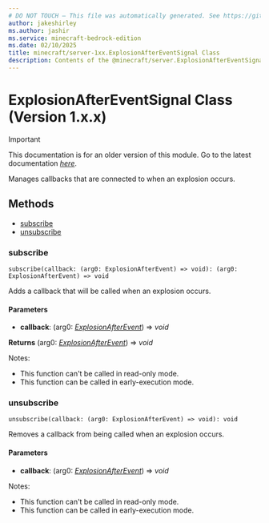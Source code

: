 ```yaml
---
# DO NOT TOUCH — This file was automatically generated. See https://github.com/mojang/minecraftapidocsgenerator to modify descriptions, examples, etc.
author: jakeshirley
ms.author: jashir
ms.service: minecraft-bedrock-edition
ms.date: 02/10/2025
title: minecraft/server-1xx.ExplosionAfterEventSignal Class
description: Contents of the @minecraft/server.ExplosionAfterEventSignal class (Version 1.x.x).
---
```

# ExplosionAfterEventSignal Class (Version 1.x.x)

> [!IMPORTANT]
> This documentation is for an older version of this module. Go to the latest documentation [*here*](../../../scriptapi/minecraft/server/ExplosionAfterEventSignal.md).

Manages callbacks that are connected to when an explosion occurs.

## Methods
- [subscribe](#subscribe)
- [unsubscribe](#unsubscribe)

### **subscribe**
`
subscribe(callback: (arg0: ExplosionAfterEvent) => void): (arg0: ExplosionAfterEvent) => void
`

Adds a callback that will be called when an explosion occurs.

#### **Parameters**
- **callback**: (arg0: [*ExplosionAfterEvent*](ExplosionAfterEvent.md)) => *void*

**Returns** (arg0: [*ExplosionAfterEvent*](ExplosionAfterEvent.md)) => *void*
  
Notes:
- This function can't be called in read-only mode.
- This function can be called in early-execution mode.

### **unsubscribe**
`
unsubscribe(callback: (arg0: ExplosionAfterEvent) => void): void
`

Removes a callback from being called when an explosion occurs.

#### **Parameters**
- **callback**: (arg0: [*ExplosionAfterEvent*](ExplosionAfterEvent.md)) => *void*
  
Notes:
- This function can't be called in read-only mode.
- This function can be called in early-execution mode.
